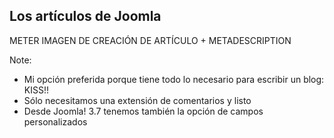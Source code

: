 ## Los artículos de Joomla
 METER IMAGEN DE CREACIÓN DE ARTÍCULO + METADESCRIPTION

Note:
* Mi opción preferida porque tiene todo lo necesario para escribir un blog: KISS!!
* Sólo necesitamos una extensión de comentarios y listo
* Desde Joomla! 3.7 tenemos también la opción de campos personalizados
